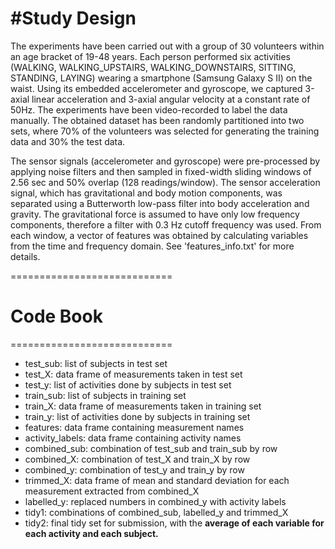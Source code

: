 #Study Design
============================

The experiments have been carried out with a group of 30 volunteers within an 
age bracket of 19-48 years. Each person performed six activities (WALKING, 
WALKING_UPSTAIRS, WALKING_DOWNSTAIRS, SITTING, STANDING, LAYING) wearing a 
smartphone (Samsung Galaxy S II) on the waist. Using its embedded accelerometer 
and gyroscope, we captured 3-axial linear acceleration and 3-axial angular 
velocity at a constant rate of 50Hz. The experiments have been video-recorded to
label the data manually. The obtained dataset has been randomly partitioned into
two sets, where 70% of the volunteers was selected for generating the training 
data and 30% the test data. 

The sensor signals (accelerometer and gyroscope) were pre-processed by applying 
noise filters and then sampled in fixed-width sliding windows of 2.56 sec and 
50% overlap (128 readings/window). The sensor acceleration signal, which has 
gravitational and body motion components, was separated using a Butterworth 
low-pass filter into body acceleration and gravity. The gravitational force is 
assumed to have only low frequency components, therefore a filter with 0.3 Hz 
cutoff frequency was used. From each window, a vector of features was obtained 
by calculating variables from the time and frequency domain. See 
'features_info.txt' for more details. 

============================
# Code Book
============================

* test_sub:           list of subjects in test set    
* test_X:             data frame of measurements taken in test set            
* test_y:             list of activities done by subjects in test set             
* train_sub:          list of subjects in training set    
* train_X:            data frame of measurements taken in training set            
* train_y:            list of activities done by subjects in training set             
* features:           data frame containing measurement names                
* activity_labels:    data frame containing activity names
* combined_sub:       combination of test_sub and train_sub by row
* combined_X:         combination of test_X and train_X by row
* combined_y:         combination of test_y and train_y by row
* trimmed_X:          data frame of mean and standard deviation for each measurement extracted from combined_X
* labelled_y:         replaced numbers in combined_y with activity labels
* tidy1:              combinations of combined_sub, labelled_y and trimmed_X
* tidy2:              final tidy set for submission, with the **average of each variable for each activity and each subject.**
